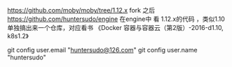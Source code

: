 


https://github.com/moby/moby/tree/1.12.x
fork 之后
https://github.com/huntersudo/engine
在engine中 看 1.12.x的代码 ，类似1.10
单独搞出来一个仓库，对应看书  《Docker 容器与容器云（第2版）-2016-d1.10,  k8s1.2》

git config user.email "huntersudo@126.com"
git config user.name "huntersudo"